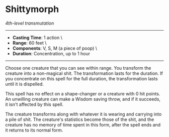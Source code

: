 # Shittymorph
*4th-level transmutation*
___
- **Casting Time**: 1 action \
- **Range**: 60 feet \
- **Components**: V, S, M (a piece of poop) \
- **Duration**: Concentration, up to 1 hour
---
Choose one creature that you can see within range. You transform the creature into a non-magical shit. The transformation
lasts for the duration. If you concentrate on this spell for the full duration, the transformation lasts until it is
dispelled.

This spell has no effect on a shape-changer or a creature with 0 hit points. An unwilling creature can make a Wisdom
saving throw, and if it succeeds, it isn't affected by this spell.

The creature transforms along with whatever it is wearing and carrying into a pile of shit. The creature's statistics
become those of the shit, and the creature has no memory of time spent in this form, after the spell ends and it returns
to its normal form.